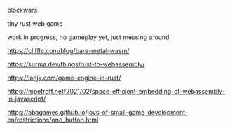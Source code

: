 blockwars

tiny rust web game 


work in progress, no gameplay yet, just messing around


https://cliffle.com/blog/bare-metal-wasm/

https://surma.dev/things/rust-to-webassembly/

https://ianjk.com/game-engine-in-rust/

https://mpetroff.net/2021/02/space-efficient-embedding-of-webassembly-in-javascript/

https://abagames.github.io/joys-of-small-game-development-en/restrictions/one_button.html
